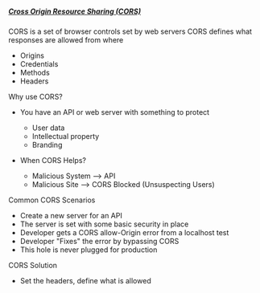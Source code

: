 ##### [Cross Origin Resource Sharing (CORS)](https://university.apisec.ai/products/securing-api-servers/categories/2153643293)
CORS is a set of browser controls set by web servers CORS defines what responses are allowed from where
* Origins
* Credentials
* Methods
* Headers

Why use CORS?
* You have an API or web server with something to protect
	* User data
	* Intellectual property
	* Branding

* When CORS Helps?
	* Malicious System --> API
	* Malicious Site --> CORS Blocked (Unsuspecting Users)

Common CORS Scenarios
* Create a new server for an API
* The server is set with some basic security in place
* Developer gets a CORS allow-Origin error from a localhost test
* Developer "Fixes" the error by bypassing CORS
* This hole is never plugged for production


CORS Solution
* Set the headers, define what is allowed


